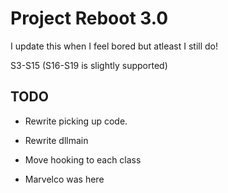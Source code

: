 # Project Reboot 3.0

I update this when I feel bored but atleast I still do!

S3-S15 (S16-S19 is slightly supported)

## TODO

- Rewrite picking up code.
- Rewrite dllmain
- Move hooking to each class

- Marvelco was here

